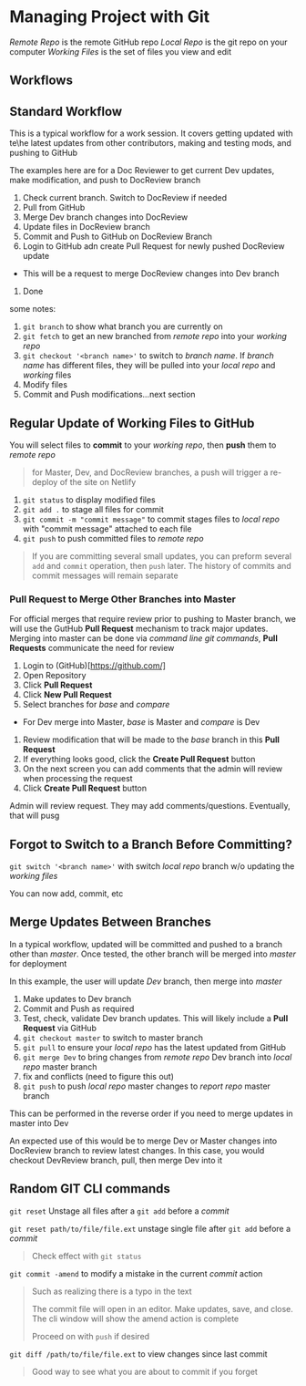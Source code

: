 # Managing Project with Git

*Remote Repo* is the remote GitHub repo
*Local Repo* is the git repo on your computer
*Working Files* is the set of files you view and edit

## Workflows

## Standard Workflow
This is a typical workflow for a work session. It covers getting updated with te\he latest updates from other contributors, making and testing mods, and pushing to GitHub

The examples here are for a Doc Reviewer to get current Dev updates, make modification, and push to DocReview branch

1. Check current branch. Switch to DocReview if needed
1. Pull from GitHub
1. Merge Dev branch changes into DocReview
1. Update files in DocReview branch
1. Commit and Push to GitHub on DocReview Branch
1. Login to GitHub adn create Pull Request for newly pushed DocReview update
  - This will be a request to merge DocReview changes into Dev branch
1. Done

some notes: 

1. ```git branch``` to show what branch you are currently on
1. ```git fetch``` to get an new branched from *remote repo* into your *working repo*
1. ```git checkout '<branch name>'``` to switch to *branch name*. If *branch name* has different files, they will be pulled into your *local repo* and *working* files
1. Modify files
1. Commit and Push modifications...next section

## Regular Update of Working Files to GitHub
You will select files to **commit** to your *working repo*, then **push** them to *remote repo*

> for Master, Dev, and DocReview branches, a push will trigger a re-deploy of the site on Netlify

1. ```git status``` to display modified files
1. ```git add .``` to stage all files for commit
1. ```git commit -m "commit message"``` to commit stages files to *local repo* with "commit message" attached to each file
1. ```git push``` to push committed files to *remote repo*

> If you are committing several small updates, you can preform several ```add``` and ```commit``` operation, then ```push``` later. The history of commits and commit messages will remain separate

### Pull Request to Merge Other Branches into Master
For official merges that require review prior to pushing to Master branch, we will use the GutHub **Pull Request** mechanism to track major updates. Merging into master can be done via *command line git commands*, **Pull Requests** communicate the need for review

1. Login to (GitHub)[https://github.com/]
1. Open Repository
1. Click **Pull Request** 
1. Click **New Pull Request**
1. Select branches for *base* and *compare*
  - For Dev merge into Master, *base* is Master and *compare* is Dev
1. Review modification that will be made to the *base* branch in this **Pull Request**
1. If everything looks good, click the **Create Pull Request** button
1. On the next screen you can add comments that the admin will review when processing the request
1. Click **Create Pull Request** button

Admin will review request. They may add comments/questions. Eventually, that will pusg

## Forgot to Switch to a Branch Before Committing?
```git switch '<branch name>'``` with switch *local repo* branch w/o updating the *working files*

You can now add, commit, etc


## Merge Updates Between Branches
In a typical workflow, updated will be committed and pushed to a branch other than *master*. Once tested, the other branch will be merged into *master* for deployment

In this example, the user will update *Dev* branch, then merge into *master*

1. Make updates to Dev branch
1. Commit and Push as required
1. Test, check, validate Dev branch updates. This will likely include a **Pull Request** via GitHub
1. ```git checkout master``` to switch to master branch
1. ```git pull``` to ensure your *local repo* has the latest updated from GitHub
1. ```git merge Dev``` to bring changes from *remote repo* Dev branch into *local repo* master branch
1. fix and conflicts (need to figure this out)
1. ```git push``` to push *local repo* master changes to *report repo* master branch

This can be performed in the reverse order if you need to merge updates in master into Dev

An expected use of this would be to merge Dev or Master changes into DocReview branch to review latest changes. In this case, you would checkout DevReview branch, pull, then merge Dev into it

## Random GIT CLI commands

```git reset``` Unstage all files after a ```git add``` before a *commit*

```git reset path/to/file/file.ext``` unstage single file after ```git add```  before a *commit*

> Check effect with ```git status```

```git commit -amend``` to modify a mistake in the current *commit* action

> Such as realizing there is a typo in the text
>
>The commit file will open in an editor. Make updates, save, and close. The cli window will show the amend action is complete
>
>Proceed on with ```push``` if desired

```git diff /path/to/file/file.ext``` to view changes since last commit

> Good way to see what you are about to commit if you forget


